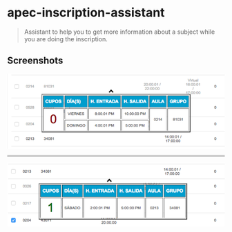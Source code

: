 # apec-inscription-assistant
> Assistant to help you to get more information about a subject while you are doing the inscription.


## Screenshots
![example 2](https://raw.githubusercontent.com/DannyFeliz/apec-inscription-assistant/master/examples-imgs/example1.png?token=AFNRjW2JQHrdMVDag7LdW0UPJV_oXe1Jks5Zo9u8wA%3D%3D)

<hr>

![example 2](https://raw.githubusercontent.com/DannyFeliz/apec-inscription-assistant/master/examples-imgs/example2.png?token=AFNRjZVpwrqxKNxA9yhemtcv7Rt5VZtMks5Zo9vZwA%3D%3D)
